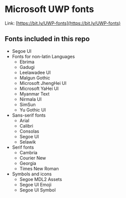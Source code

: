# Microsoft UWP fontsLink: [https://bit.ly/UWP-fonts](https://bit.ly/UWP-fonts)## Fonts included in this repo* Segoe UI* Fonts for non-latin Languages	* Ebrima	* Gadugi	* Leelawadee UI	* Malgun Gothic	* Microsoft JhengHei UI	* Microsoft YaHei UI	* Myanmar Text	* Nirmala UI	* SimSun	* Yu Gothic UI* Sans-serif fonts	* Arial	* Calibri	* Consolas	* Segoe UI	* Selawik* Serif fonts	* Cambria	* Courier New	* Georgia	* Times New Roman* Symbols and icons	* Segoe MDL2 Assets	* Segoe UI Emoji	* Segoe UI Symbol